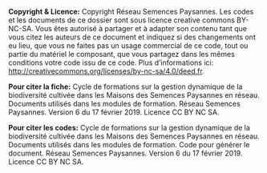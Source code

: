 **Copyright & Licence:** 
Copyright Réseau Semences Paysannes.
Les codes et les documents de ce dossier sont sous licence creative commons BY-NC-SA. 
Vous êtes autorisé à partager et à adapter son contenu tant que vous citez 
les auteurs de ce document et indiquez si des changements ont eu lieu, 
que vous ne faites pas un usage commercial de ce code, tout ou partie du 
matériel le composant, que vous partagez dans les mêmes conditions votre code issu de ce code.
Plus d’informations ici: http://creativecommons.org/licenses/by-nc-sa/4.0/deed.fr.

**Pour citer la fiche:**
Cycle de formations sur la gestion dynamique de la biodiversité cultivée dans les Maisons des Semences Paysannes en réseau. Documents utilisés dans les modules de formation. 
Réseau Semences Paysannes. 
Version 6 du 17 février 2019. 
Licence CC BY NC SA.

**Pour citer les codes:** 
Cycle de formations sur la gestion dynamique de la biodiversité cultivée dans les Maisons des Semences Paysannes en réseau. Documents utilisés dans les modules de formation. Code pour générer le document.
Réseau Semences Paysannes. 
Version 6 du 17 février 2019. 
Licence CC BY NC SA.

